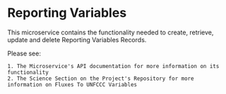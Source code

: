 # Reporting Variables

This microservice contains the functionality needed to create, retrieve, update and delete Reporting Variables Records.

Please see:

    1. The Microservice's API documentation for more information on its functionality
    2. The Science Section on the Project's Repository for more information on Fluxes To UNFCCC Variables



